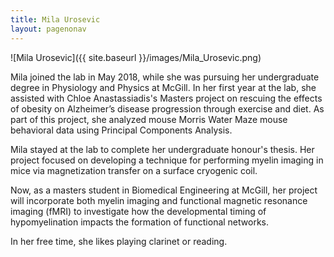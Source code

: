 ```yaml
---
title: Mila Urosevic
layout: pagenonav
---
```

![Mila Urosevic]({{ site.baseurl }}/images/Mila_Urosevic.png)

Mila joined the lab in May 2018, while she was pursuing her undergraduate degree in Physiology and Physics at McGill. In her first year at the lab, she assisted with Chloe Anastassiadis's Masters project
on rescuing the effects of obesity on Alzheimer’s disease progression through exercise and diet.
As part of this project, she analyzed mouse Morris Water Maze mouse behavioral data using Principal Components Analysis.
 
Mila stayed at the lab to complete her undergraduate honour's thesis. Her project focused on developing a technique for performing myelin imaging in mice via magnetization transfer on a surface cryogenic coil.
 
Now, as a masters student in Biomedical Engineering at McGill, her project will incorporate both myelin imaging and functional magnetic resonance imaging (fMRI) to investigate how the developmental timing of hypomyelination impacts the formation of functional networks. 

In her free time, she likes playing clarinet or reading.
